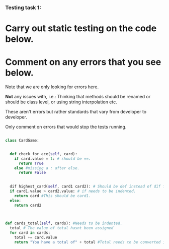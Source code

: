 ### Testing task 1:

# Carry out static testing on the code below.
# Comment on any errors that you see below.

Note that we are only looking for errors here.

**Not** any issues with, i.e.: 
Thinking that methods should be renamed or should be class level, or using string interpolation etc. 

These aren't errors but rather standards that vary from developer to developer. 

Only comment on errors that would stop the tests running.

```python

class CardGame:


  def check_for_ace(self, card):
    if card.value = 1: # should be ==.
      return True
    else #missing a : after else.
      return False
   

  dif highest_card(self, card1 card2): # Should be def instead of dif for a function and no , between card1 and card2.
  if card1.value > card2.value: # if needs to be indented.
    return card #This should be card1.
  else:
    return card2
  


def cards_total(self, cards): #Needs to be indented.
  total # The value of total hasnt been assigned
  for card in cards:
    total += card.value
    return "You have a total of" + total #Total needs to be converted into a string using str().
  
```
